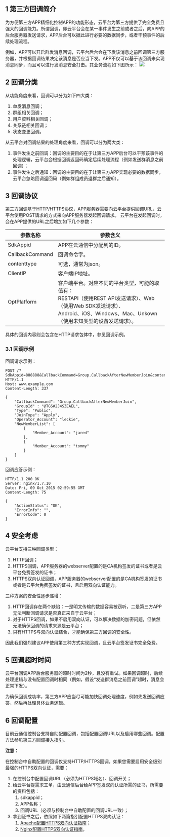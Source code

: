 ## 1 第三方回调简介 

为方便第三方APP精细化控制APP的功能形态，云平台为第三方提供了完全免费且强大的回调能力。所谓回调，即云平台会在某一事件发生之前或者之后，向APP的后台服务器发送请求，APP后台可以据此进行必要的数据同步，或者干预事件的后续处理流程。

例如，APP可以开启群发消息回调，云平台后台会在下发该消息之前回调第三方服务器，并根据回调结果决定该消息是否应当下发。APP不仅可以基于该回调来实现消息同步，而且可以进行发消息安全打击。其业务流程如下图所示：
 ![](http://imgcache.tcecqpoc.fsphere.cn/image/mccdn.qcloud.com/static/img/3708a8d1c1397cfb112c78ef9125fb24/image.png)

## 2 回调分类 

从功能角度来看，回调可以分为如下四大类：
1. 单发消息回调；
1. 群组相关回调；
1. 用户资料相关回调；
1. 关系链相关回调；
1. 状态变更回调。

从云平台对回调结果的处理角度来看，回调可以分为两大类：
1. 事件发生之前回调：回调的主要目的在于让第三方APP后台可以干预该事件的处理逻辑，云平台会根据回调返回码确定后续处理流程（例如发送群消息之前回调）；
1. 事件发生之后通知：回调的主要目的在于让第三方APP实现必要的数据同步，云平台忽略回调返回码（例如群组成员退群之后通知）。
 
## 3 回调协议 

第三方回调基于HTTP/HTTPS协议，APP服务器需要向云平台提供回调URL，云平台使用POST请求的方式来向APP服务器发起回调请求。 
云平台在发起回调时，会在APP提供的URL之后增加如下几个参数： 


| 参数名称 | 参数含义 |
|---------|---------|
|  SdkAppid  | APP在云通信中分配到的ID。 | 
|  CallbackCommand  | 回调命令字。 | 
|  contenttype  | 可选，通常为json。 | 
|  ClientIP  | 客户端IP地址。 | 
|  OptPlatform  | 客户端平台。对应不同的平台类型，可能的取值有：<br />	RESTAPI（使用REST API发送请求）、Web（使用Web SDK发送请求）、<br/>Android、iOS、Windows、Mac、Unkown（使用未知类型的设备发送请求）。 | 

具体的回调内容则会包含在HTTP请求包体中，参见回调示例。 

### 3.1 回调示例 

回调请求示例： 

```
POST /?SdkAppid=888888&CallbackCommand=Group.CallbackAfterNewMemberJoin&contenttype=json&ClientIP=$ClientIP&OptPlatform=$OptPlatform HTTP/1.1
Host: www.example.com
Content-Length: 337

{
    "CallbackCommand": "Group.CallbackAfterNewMemberJoin",
    "GroupId" : "@TGS#2J4SZEAEL",
    "Type": "Public",
    "JoinType": "Apply",
    "Operator_Account": "leckie",
    "NewMemberList": [
        {
            "Member_Account": "jared"
        },
        {
            "Member_Account": "tommy"
        }
    ]
}
```
回调应答示例： 

```
HTTP/1.1 200 OK
Server: nginx/1.7.10
Date: Fri, 09 Oct 2015 02:59:55 GMT
Content-Length: 75
 
{
    "ActionStatus": "OK", 
    "ErrorInfo": "", 
    "ErrorCode": 0
}
```

## 4 安全考虑 

云平台支持三种回调类型： 
1. HTTP回调；
1. HTTPS回调，APP服务器的webserver配置的是CA机构签发的证书或者是云平台免费签发的证书；
1. HTTPS双向认证回调，APP服务器的webserver配置的是CA机构签发的证书或者是云平台免费签发的证书，且启用双向认证能力。
 
三种方案的安全性逐步递增： 
1. HTTP回调存在两个缺陷：一是明文传输的数据容易被窃听，二是第三方APP无法判断回调请求是否真正来自于云平台；
1. 对于HTTPS回调，如果不启用双向认证，可以解决数据的加密问题，但依然无法确保回调的请求来源是云平台；
1. 只有HTTPS与双向认证结合，才能确保第三方回调的安全性。

因此我们强烈建议APP使用第三种方式实现回调，且云平台签发证书完全免费。
 
## 5 回调超时时间 

云平台回调APP后台服务器的超时时间为2秒，且没有重试。如果回调超时，后续处理逻辑与没有配置回调时相同（例如，假设“发送群消息之前回调”超时，消息会正常下发）。

为确保回调成功率，第三方APP应当尽可能加快回调处理速度，例如先发送回调应答，然后再处理具体业务逻辑。 

## 6 回调配置 

目前云通信控制台支持自助配置回调，包括配置回调URL以及启用哪些回调。配置方法参见[第三方回调接入指引](/doc/product/269/第三方回调接入指引)。 

**注意：** 

在控制台中自助配置的回调仅支持HTTP/HTTPS回调。如果您需要启用安全级别最强的HTTPS双向认证，需要： 
1. 在控制台中配置回调URL（必须为HTTPS域名）、回调开关；
1. 给云平台提需求工单，由云通信后台给APP签发双向认证所需的证书，所需要的资料包括： 
	1. sdkappid； 
	1. APP名称； 
	1. 回调URL（必须与控制台中自助配置的回调URL一致）； 
1. 拿到证书之后，依照如下两篇指引配置HTTPS双向认证： 
	1. [Apache配置HTTPS双向认证指南](/doc/product/269/Apache双向认证配置指南)； 
	1. [Nginx配置HTTPS双向认证指南](/doc/product/269/Nginx双向认证配置指南)。 
